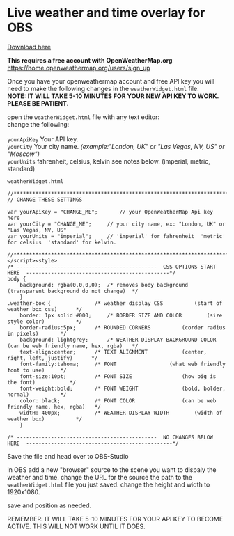 # Live weather and time overlay for OBS

<a href="https://github.com/ngholson/obs_weather_time_overlay/releases">Download here</a>

**This requires a free account with OpenWeatherMap.org**
https://home.openweathermap.org/users/sign_up 
 
 Once you have your openweathermap account and free API key you will need to make the following changes in the ```weatherWidget.html``` file.<br>
 <B>NOTE: IT WILL TAKE 5-10 MINUTES FOR YOUR NEW API KEY TO WORK. PLEASE BE PATIENT.</b>
 
 open the ```weatherWidget.html``` file with any text editor:<br>
 change the following:<br><br>
 ```yourApiKey``` Your API key.<br>
 ```yourCity``` Your city name. <i>(example:"London, UK" or "Las Vegas, NV, US" or "Moscow")</i><br>
 ```yourUnits``` fahrenheit, celsius, kelvin see notes below. (imperial, metric, standard)

```
weatherWidget.html

//************************************************************************************************************************
// CHANGE THESE SETTINGS 

var yourApiKey = "CHANGE_ME";		// your OpenWeatherMap Api key here
var yourCity = "CHANGE_ME";		// your city name, ex: "London, UK" or "Las Vegas, NV, US" 
var yourUnits = "imperial";		// 'imperial' for fahrenheit  'metric' for celsius  'standard' for kelvin.

//************************************************************************************************************************
</script><style> 
/* ---------------------------------------------  CSS OPTIONS START HERE  ----------------------------------------------*/
body {
	background: rgba(0,0,0,0);	/* removes body background		(transparent background do not change)	*/
	}
.weather-box {				/* weather display CSS			(start of weather box css)		*/
	border: 1px solid #000;		/* BORDER SIZE AND COLOR		(size style color)			*/
	border-radius:5px;		/* ROUNDED CORNERS			(corder radius in pixels)		*/
	background: lightgrey;		/* WEATHER DISPLAY BACKGROUND COLOR	(can be web friendly name, hex, rgba)	*/
	text-align:center;		/* TEXT ALIGNMENT			(center, right, left, justify)		*/
	font-family:tahoma;		/* FONT					(what web friendly font to use)		*/
	font-size:10pt;			/* FONT SIZE				(how big is the font)			*/
	font-weight:bold;		/* FONT WEIGHT				(bold, bolder, normal)			*/
	color: black;			/* FONT COLOR				(can be web friendly name, hex, rgba)	*/
	widtH: 400px;			/* WEATHER DISPLAY WIDTH		(width of weather box)			*/
	}

/* ---------------------------------------------  NO CHANGES BELOW HERE  -----------------------------------------------*/
```

Save the file and head over to OBS-Studio

in OBS add a new "browser" source to the scene you want to dispaly the weather and time. 
change the URL for the source the path to the ```weatherWidget.html``` file you just saved.
change the height and width to 1920x1080.

save and position as needed.

REMEMBER: IT WILL TAKE 5-10 MINUTES FOR YOUR API KEY TO BECOME ACTIVE. THIS WILL NOT WORK UNTIL IT DOES.

